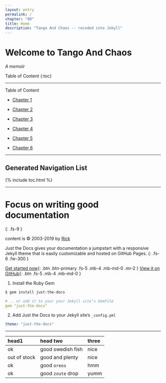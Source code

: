 ```yaml
---
layout: entry
permalink: /
chapter: "00"
title: Home
description: "Tango And Chaos -- recoded into Jekyll"
---
```


# Welcome to Tango And Chaos
_A memoir_

Table of Content
{:toc}


-----

Table of Content

- [Chapter 1](/01/)

- [Chapter 2](/02/)

- [Chapter 3](/03/)

- [Chapter 4](/04/)

- [Chapter 5](/05/)

- [Chapter 6](/06/)

-----

## Generated Navigation List
{% include toc.html %}


-----

# Focus on writing good documentation
{: .fs-9 }


content is &copy; 2003-2019 by [Rick](rick)

Just the Docs gives your documentation a jumpstart with a responsive Jekyll theme that is easily customizable and hosted on GitHub Pages.
{: .fs-6 .fw-300 }

[Get started now](#getting-started){: .btn .btn-primary .fs-5 .mb-4 .mb-md-0 .mr-2 } [View it on GitHub](https://github.com/pmarsceill/just-the-docs){: .btn .fs-5 .mb-4 .mb-md-0 }

1. Install the Ruby Gem
```bash
$ gem install just-the-docs
```
```yaml
# .. or add it to your your Jekyll site’s Gemfile
gem "just-the-docs"
```
2. Add Just the Docs to your Jekyll site’s `_config.yml`
```yaml
theme: "just-the-docs"
```

-----



| head1        | head two          | three |
|:-------------|:------------------|:------|
| ok           | good swedish fish | nice  |
| out of stock | good and plenty   | nice  |
| ok           | good `oreos`      | hmm   |
| ok           | good `zoute` drop | yumm  |




